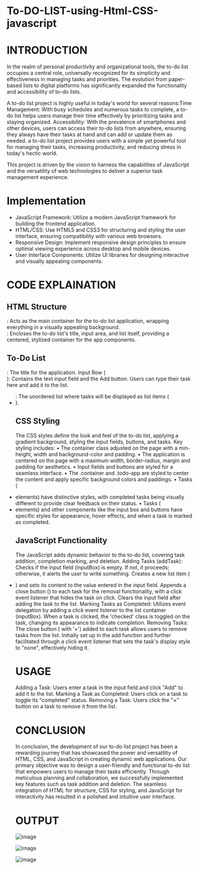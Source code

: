 # To-DO-LIST-using-Html-CSS-javascript
# **INTRODUCTION**

In the realm of personal productivity and organizational tools, the to-do list occupies a central role, universally recognized for its simplicity and effectiveness in managing tasks and priorities. The evolution from paper-based lists to digital platforms has significantly expanded the functionality and accessibility of to-do lists.

A to-do list project is highly useful in today's world for several reasons:Time Management: With busy schedules and numerous tasks to complete, a to-do list helps users manage their time effectively by prioritizing tasks and staying organized. Accessibility: With the prevalence of smartphones and other devices, users can access their to-do lists from anywhere, ensuring they always have their tasks at hand and can add or update them as needed. a to-do list project provides users with a simple yet powerful tool for managing their tasks, increasing productivity, and reducing stress in today's hectic world.

This project is driven by the vision to harness the capabilities of JavaScript and the versatility of web technologies to deliver a superior task management experience.

# **Implementation**
*	JavaScript Framework: Utilize a modern JavaScript framework for building the frontend application.
*	HTML/CSS: Use HTML5 and CSS3 for structuring and styling the user interface, ensuring compatibility with various web browsers.
*	Responsive Design: Implement responsive design principles to ensure optimal viewing experience across desktop and mobile devices.
*	User Interface Components: Utilize UI libraries for designing interactive and visually appealing components.

# **CODE EXPLAINATION**

## **HTML Structure**
<div class="container">: Acts as the main container for the to-do list application, wrapping everything in a visually appealing background.
<div class="todo-app">: Encloses the to-do list's title, input area, and list itself, providing a centered, stylized container for the app components.
<h2>To-Do List</h2>: The title for the application.
Input Row (<div class='row'>): Contains the text input field and the Add button. Users can type their task here and add it to the list.
<ul id="list-container">: The unordered list where tasks will be displayed as list items (<li>).
  
## **CSS Styling**
The CSS styles define the look and feel of the to-do list, applying a gradient background, styling the input fields, buttons, and tasks. 
Key styling includes:
•	The container class adjusted on the page with a min-height, width and background-color and padding.
•	The application is centered on the page with a maximum width, border-radius, margin and padding for aesthetics.
•	Input fields and buttons are styled for a seamless interface.
•	The .container and .todo-app are styled to center the content and apply specific background colors and paddings.
•	Tasks (<li> elements) have distinctive styles, with completed tasks being visually different to provide clear feedback on their status.
•	Tasks (<li> elements) and other components like the input box and buttons have specific styles for appearance, hover effects, and when a task is marked as completed.

## **JavaScript Functionality**
The JavaScript adds dynamic behavior to the to-do list, covering task addition, completion marking, and deletion.
Adding Tasks (addTask):
Checks if the input field (inputBox) is empty. If not, it proceeds; otherwise, it alerts the user to write something.
Creates a new list item (<li>) and sets its content to the value entered in the input field.
Appends a close button (<span>) to each task for the removal functionality, with a click event listener that hides the task on click.
Clears the input field after adding the task to the list.
Marking Tasks as Completed:
Utilizes event delegation by adding a click event listener to the list container (inputBox). When a task is clicked, the 'checked' class is toggled on the task, changing its appearance to indicate completion.
Removing Tasks:
The close button (<span> with '×') added to each task allows users to remove tasks from the list.
Initially set up in the add function and further facilitated through a click event listener that sets the task's display style to "none", effectively hiding it.

# **USAGE**
Adding a Task: Users enter a task in the input field and click "Add" to add it to the list.
Marking a Task as Completed: Users click on a task to toggle its "completed" status.
Removing a Task: Users click the "×" button on a task to remove it from the list.


# **CONCLUSION**
In conclusion, the development of our to-do list project has been a rewarding journey that has showcased the power and versatility of HTML, CSS, and JavaScript in creating dynamic web applications. Our primary objective was to design a user-friendly and functional to-do list that empowers users to manage their tasks efficiently. Through meticulous planning and collaboration, we successfully implemented key features such as task addition and deletion. The seamless integration of HTML for structure, CSS for styling, and JavaScript for interactivity has resulted in a polished and intuitive user interface.

# **OUTPUT**
![image](https://github.com/srimahithasandiri/To-DO-LIST-using-Html-CSS-javascript/assets/166735932/b8e4a291-3779-40fa-908b-e9bdea83dd87)

![image](https://github.com/srimahithasandiri/To-DO-LIST-using-Html-CSS-javascript/assets/166735932/c461c73f-7df4-4f10-afe6-fad7bee86cbf)

![image](https://github.com/srimahithasandiri/To-DO-LIST-using-Html-CSS-javascript/assets/166735932/1c8656dc-f72f-4342-ad66-4cdbb520d0e5)






